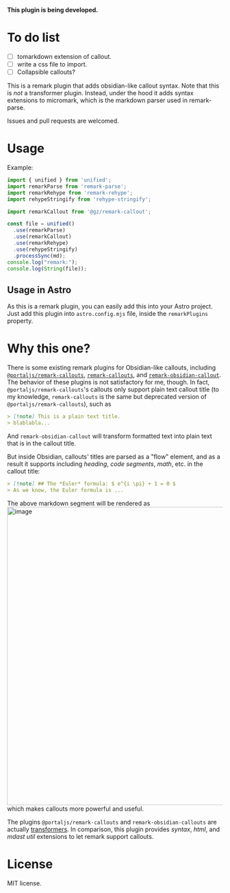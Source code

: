 **This plugin is being developed.**

# To do list

- [ ] tomarkdown extension of callout.
- [ ] write a css file to import.
- [ ] Collapsible callouts?

This is a remark plugin that adds obsidian-like callout syntax.
Note that this is *not* a transformer plugin. Instead,
under the hood it adds syntax extensions to micromark, which is the markdown parser used in remark-parse.

Issues and pull requests are welcomed.

# Usage

Example:
```ts
import { unified } from 'unified';
import remarkParse from 'remark-parse';
import remarkRehype from 'remark-rehype';
import rehypeStringify from 'rehype-stringify';

import remarkCallout from '@gz/remark-callout';

const file = unified()
  .use(remarkParse)
  .use(remarkCallout)
  .use(remarkRehype)
  .use(rehypeStringify)
  .processSync(md);
console.log("remark:");
console.log(String(file));
```

## Usage in Astro

As this is a remark plugin, you can easily add this into your Astro project.
Just add this plugin into `astro.config.mjs` file, inside the `remarkPlugins` property.

# Why this one?

There is some existing remark plugins for Obsidian-like callouts, including
[`@portaljs/remark-callouts`](https://www.npmjs.com/package/@portaljs/remark-callouts),
[`remark-callouts`](https://www.npmjs.com/package/remark-callouts), and
[`remark-obsidian-callout`](https://www.npmjs.com/package/remark-obsidian-callout).
The behavior of these plugins is not satisfactory for me, though.
In fact, `@portaljs/remark-callouts`'s callouts only support plain text callout title
(to my knowledge, `remark-callouts` is the same but deprecated version of `@portaljs/remark-callouts`),
such as
```markdown
> [!note] This is a plain text title.
> blablabla...
```
And `remark-obsidian-callout` will transform formatted text into plain text that is in the callout title.

But inside Obsidian, callouts' titles are parsed as a "flow" element,
and as a result it supports including *heading*, *code segments*, *math*, etc.
in the callout title:
```markdown
> [!note] ## The *Euler* formula: $ e^{i \pi} + 1 = 0 $
> As we know, the Euler formula is ...
```
The above markdown segment will be rendered as
<img width="696" alt="image" src="https://github.com/rk-terence/gz-remark-callout/assets/28799257/7dbfd1e4-392a-4259-8e72-5fd25e2ef537">
which makes callouts more powerful and useful.

The plugins `@portaljs/remark-callouts` and `remark-obsidian-callouts` are actually 
[transformers](https://github.com/unifiedjs/unified#function-transformertree-file-next). 
In comparison, this plugin provides *syntax*, *html*, and *mdast util* extensions to let remark support callouts.

# License

MIT license.
